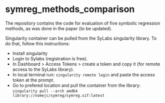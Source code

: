 # symreg_methods_comparison

The repository contains the code for evaluation of five symbolic regression methods, as was done in the paper (to be updated).


Singularity container can be pulled from the SyLabs singularity library. To do that, follow this instructions:
* Install singularity
* Login to Sylabs (registration is free). 
* In Dashboard > Access Tokens > create a token and copy it (for remote access to the SyLabs library).
* In local terminal run: `singularity remote login` and paste the access token at the prompt.
* Go to prefered location and pull the container from the library:
`singularity pull --arch amd64 library://nomejc/symreg/symreg.sif:latest`
